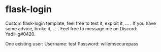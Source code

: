 # flask-login

Custom flask-login template, feel free to test it, exploit it, ... .
If you have some advice, broke it, ... . Feel free to message me on Discord: Yadiiiig#0420.

One existing user:
Username: test
Password: willemsecurepass
